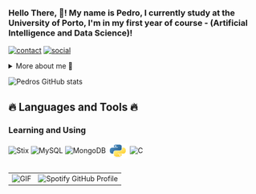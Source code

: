 ### Hello There, 🥱! My name is Pedro, I currently study at the University of Porto, I'm in my first year of course - (Artificial Intelligence and Data Science)!

[![contact](https://img.shields.io/badge/Gmail-D14836?style=for-the-badge&logo=gmail&logoColor=white)](mailto:pedrolucas.juliao@gmail.com)
[![social](https://img.shields.io/badge/LinkedIn-0077B5?style=for-the-badge&logo=linkedin&logoColor=white)](https://www.linkedin.com/in/pedrolucasjuliao/)

<details>
  <summary> More about me 🤗</summary>

  - 💬 I'm 20 years old, currently living in Portugal. I have fluency in English and have experience with Python, MySQL, MangoDB. I'm actually doing a trial in AbuseTotal for an internship, more focused in CiberSecurity and BackEnd.

  - ⚡ I enjoy reading and studying a lot of different things, I also enjoy do magic tricks and play some soccer. I want to travel around the world, just imagine how crazy to say: "I've been in every country on earth" \o/.
</details>


![Pedros GitHub stats](https://github-readme-stats.vercel.app/api?username=Pespoca34&show_icons=true&theme=onedark)


## 🔥 Languages and Tools 🔥

  <div style="flex-basis: 60%;">
    <h3>Learning and Using</h3>
    <img align="center" alt="Stix" height="30" width="40" src="https://i.imgur.com/L4UsAot.png">
    <img align="center" alt="MySQL" height="30" width="40" src="https://i.imgur.com/YnHNs60.png">
    <img align="center" alt="MongoDB" height="30" width="40" src="https://i.imgur.com/Fadf4pi.png">
    <img align="center" alt="Python" height="30" width="40" src="https://raw.githubusercontent.com/devicons/devicon/master/icons/python/python-original.svg">
    <img align="center" alt="C" height="30" width="40" src="https://cdn.jsdelivr.net/gh/devicons/devicon/icons/c/c-original.svg">
  </div>


##


<table>
  <tr>
    <td>
      <img src="https://i.imgur.com/VXERnS6.gif" alt="GIF" width="300"/>
    </td>
    <td>
      <img src="https://spotify-github-profile.vercel.app/api/view?uid=4wzfs8u2hed05h6555of0tbcz&cover_image=true&theme=default&show_offline=false&background_color=121212&interchange=True)](https://github.com/kittinan/spotify-github-profile" alt="Spotify GitHub Profile" width="250" height="300" />
    </td>
  </tr>
</table>
